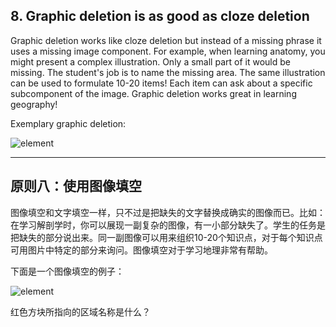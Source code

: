 ## 8. Graphic deletion is as good as cloze deletion

Graphic deletion works like cloze deletion but instead of a missing phrase it uses a missing image component. For example, when learning anatomy, you might present a complex illustration. Only a small part of it would be missing. The student's job is to name the missing area. The same illustration can be used to formulate 10-20 items! Each item can ask about a specific subcomponent of the image. Graphic deletion works great in learning geography!

Exemplary graphic deletion:

![element](/asset/element.jpg)

---

## 原则八：使用图像填空

图像填空和文字填空一样，只不过是把缺失的文字替换成确实的图像而已。比如：在学习解剖学时，你可以展现一副复杂的图像，有一小部分缺失了。学生的任务是把缺失的部分说出来。同一副图像可以用来组织10-20个知识点，对于每个知识点可用图片中特定的部分来询问。图像填空对于学习地理非常有帮助。

下面是一个图像填空的例子：

![element](/asset/element.jpg)

红色方块所指向的区域名称是什么？
